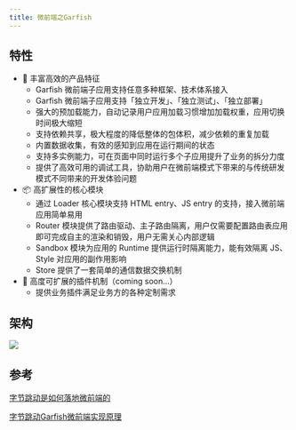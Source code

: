 ```yaml
---
title: 微前端之Garfish
---
```


## 特性

- 🌈 丰富高效的产品特征
    - Garfish 微前端子应用支持任意多种框架、技术体系接入
    - Garfish 微前端子应用支持「独立开发」、「独立测试」、「独立部署」
    - 强大的预加载能力，自动记录用户应用加载习惯增加加载权重，应用切换时间极大缩短
    - 支持依赖共享，极大程度的降低整体的包体积，减少依赖的重复加载
    - 内置数据收集，有效的感知到应用在运行期间的状态
    - 支持多实例能力，可在页面中同时运行多个子应用提升了业务的拆分力度
    - 提供了高效可用的调试工具，协助用户在微前端模式下带来的与传统研发模式不同带来的开发体验问题
- 📦 高扩展性的核心模块
    - 通过 Loader 核心模块支持 HTML entry、JS entry 的支持，接入微前端应用简单易用
    - Router 模块提供了路由驱动、主子路由隔离，用户仅需要配置路由表应用即可完成自主的渲染和销毁，用户无需关心内部逻辑
    - Sandbox 模块为应用的 Runtime 提供运行时隔离能力，能有效隔离 JS、Style 对应用的副作用影响
    - Store 提供了一套简单的通信数据交换机制
- 🎯 高度可扩展的插件机制（coming soon...）
    - 提供业务插件满足业务方的各种定制需求

## 架构

![](https://p-vcloud.byteimg.com/tos-cn-i-em5hxbkur4/d456c7d2235c41daa298aba69ade435f~tplv-em5hxbkur4-noop.image?width=1126&height=454)



## 参考

[字节跳动是如何落地微前端的](https://juejin.cn/post/7016911648656982024#heading-32)

[字节跳动Garfish微前端实现原理](https://juejin.cn/post/7021112021785509925)




